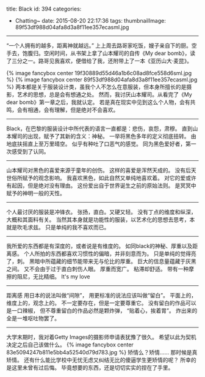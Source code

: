 title: Black
id: 394
categories:
  - Chatting~
date: 2015-08-20 22:17:36
tags:
thumbnailImage: 89f53df988d04afa8d3a8f11ee357ecasml.jpg
---

“一个人拥有的越多，距离神就越远。” 上上周去路哥家吃饭，嫂子亲自下的厨。空手去，饱腹归。空闲时间，从书架上拿了山本耀司的自传《My dear bomb》，读了三分之一。路哥见我喜欢，便借给了我，还附带上了一本《亚历山大·麦昆》。
<!-- more -->
{% image fancybox center 19f30889d55d46a1b6c08ad8fce558d6sml.jpg %}
{% image fancybox center 89f53df988d04afa8d3a8f11ee357ecasml.jpg %}
两本都是关于服装设计类，虽我个人不怎么在意服装，但本身所擅长的是摄影，艺术的思想，总是会有想通之处。 然而，我讨厌山本耀司。从看完了《My dear bomb》第一章之后，我就认定。 若是真在现实中见到这么个人物，会有共鸣，会有相通，会有理解，但是绝对不会喜欢。
***
Black，在巴黎的服装设计中所代表的语言一直都是：悲伤，哀怨，肃穆。 直到山本耀司的出现，赋予了其新的含义：神秘。 一举将黑色多年的定义彻底扭转。 由地底扶摇直上至万里晴空。 似乎有种吐了口恶气的感觉。 同为黑色爱好者，第一次感受到了认同。
***
山本耀司对黑色的喜爱来源于童年的创伤。 这样的喜爱是浑然天成的。 没有后天世俗所赋予的观念影响。 我喜欢黑色，如此自然又单纯地喜欢着。 对它的爱或许有起因，但是绝对没有理由。 这份爱出自于世界诞生之前的原始法则。 是冥冥中赋予的神明一般的天性。
***
个人最讨厌的服装是冲锋衣。 张扬，直白。又硬又轻。 没有丁点的维度和纵深，大概和其面料有关。 当然其本身就是功能性的服装，以艺术化的思想去思考，本就是吹毛求兹。 只是单纯的我不喜欢而已。
***
我所爱的东西都是有深度的，或者说是有维度的。 如同black的神秘、厚重以及距离感。 个人所拍的东西都喜欢习惯性的偏暗，并非刻意而为。 只是单纯的觉得亮了，刺。 黑暗中所蕴藏的细节能带来无与伦比的厚重。 巨大的信息量蕴藏于灰黑之间。 又不会由于过于直白刺伤人眼。 厚重而宽广。 粘滞却舒适。 带有一种摩擦的阻尼，无比精细。 It's my love
***
距离感 用日本的说法叫做“间隙”， 用更标准的说法应该叫做“留白”。 平面上的，维度上的，观念上的。 不一定要存在，但是一定要尊重它。 没有留白的作品可以是一口辣椒， 但不尊重留白的作品必然是颗炸弹， “贴着心，挨着胃”。 炸出来的全是一堆呕吐物罢了。
***
大学末期时，我对着Getty Images的摄影师申请表犹豫了很久。 希望以此为契机决定之后自己该做什么。
{% image fancybox center 83e5094247b811e5bb4a52540d79d783.jpg %}
矫情么？矫情…… 那时候是真矫情。 还有什么能比学校中无忧无虑又纠结无比的傻逼学生更矫情的呢？ 所幸的是这里未曾有过后悔。 毕竟想要的东西，还是切切实实的捏在了手里。 

&nbsp;